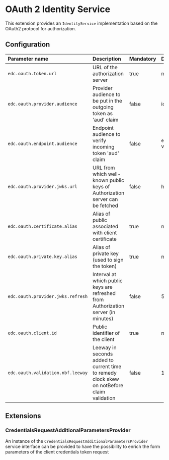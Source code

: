 # OAuth 2 Identity Service

This extension provides an `IdentityService` implementation based on the OAuth2 protocol for authorization.

## Configuration

| Parameter name                    | Description                                                                                | Mandatory | Default value                       |
|:----------------------------------|:-------------------------------------------------------------------------------------------|:----------|:------------------------------------|
| `edc.oauth.token.url`             | URL of the authorization server                                                            | true      | null                                |
| `edc.oauth.provider.audience`     | Provider audience to be put in the outgoing token as 'aud' claim                           | false     | id of the connector                 |
| `edc.oauth.endpoint.audience`     | Endpoint audience to verify incoming token 'aud' claim                                     | false     | `edc.oauth.provider.audience` value |
| `edc.oauth.provider.jwks.url`     | URL from which well-known public keys of Authorization server can be fetched               | false     | http://localhost/empty_jwks_url     | 
| `edc.oauth.certificate.alias`     | Alias of public associated with client certificate                                         | true      | null                                |
| `edc.oauth.private.key.alias`     | Alias of private key (used to sign the token)                                              | true      | null                                |
| `edc.oauth.provider.jwks.refresh` | Interval at which public keys are refreshed from Authorization server (in minutes)         | false     | 5                                   |
| `edc.oauth.client.id`             | Public identifier of the client                                                            | true      | null                                |
| `edc.oauth.validation.nbf.leeway` | Leeway in seconds added to current time to remedy clock skew on notBefore claim validation | false     | 10                                  |

## Extensions

### CredentialsRequestAdditionalParametersProvider

An instance of the `CredentialsRequestAdditionalParametersProvider` service interface can be provided to have the
possibility to enrich the form parameters of the client credentials token request 
